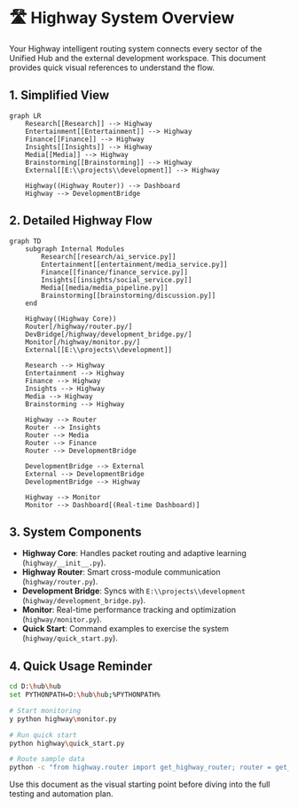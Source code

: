 # 🛣️ Highway System Overview

Your Highway intelligent routing system connects every sector of the Unified Hub and the external development workspace. This document provides quick visual references to understand the flow.

## 1. Simplified View

```mermaid
graph LR
    Research[[Research]] --> Highway
    Entertainment[[Entertainment]] --> Highway
    Finance[[Finance]] --> Highway
    Insights[[Insights]] --> Highway
    Media[[Media]] --> Highway
    Brainstorming[[Brainstorming]] --> Highway
    External[[E:\\projects\\development]] --> Highway

    Highway((Highway Router)) --> Dashboard
    Highway --> DevelopmentBridge
```

## 2. Detailed Highway Flow

```mermaid
graph TD
    subgraph Internal Modules
        Research[[research/ai_service.py]]
        Entertainment[[entertainment/media_service.py]]
        Finance[[finance/finance_service.py]]
        Insights[[insights/social_service.py]]
        Media[[media/media_pipeline.py]]
        Brainstorming[[brainstorming/discussion.py]]
    end

    Highway((Highway Core))
    Router[/highway/router.py/]
    DevBridge[/highway/development_bridge.py/]
    Monitor[/highway/monitor.py/]
    External[[E:\\projects\\development]]

    Research --> Highway
    Entertainment --> Highway
    Finance --> Highway
    Insights --> Highway
    Media --> Highway
    Brainstorming --> Highway

    Highway --> Router
    Router --> Insights
    Router --> Media
    Router --> Finance
    Router --> DevelopmentBridge

    DevelopmentBridge --> External
    External --> DevelopmentBridge
    DevelopmentBridge --> Highway

    Highway --> Monitor
    Monitor --> Dashboard[(Real-time Dashboard)]
```

## 3. System Components

- **Highway Core**: Handles packet routing and adaptive learning (`highway/__init__.py`).
- **Highway Router**: Smart cross-module communication (`highway/router.py`).
- **Development Bridge**: Syncs with `E:\\projects\\development` (`highway/development_bridge.py`).
- **Monitor**: Real-time performance tracking and optimization (`highway/monitor.py`).
- **Quick Start**: Command examples to exercise the system (`highway/quick_start.py`).

## 4. Quick Usage Reminder

```bash
cd D:\hub\hub
set PYTHONPATH=D:\hub\hub;%PYTHONPATH%

# Start monitoring
y python highway\monitor.py

# Run quick start
python highway\quick_start.py

# Route sample data
python -c "from highway.router import get_highway_router; router = get_highway_router(); router.route_finance_to_content({'sample': 'data'})"
```

Use this document as the visual starting point before diving into the full testing and automation plan.
